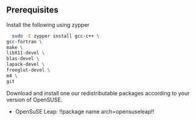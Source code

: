 ## Prerequisites

Install the following using zypper

```bash
  sudo -E zypper install gcc-c++ \
gcc-fortran \
make \
libX11-devel \
blas-devel \
lapack-devel \
freeglut-devel \
m4 \
git
```

Download and install one our redistributable packages according to your version of OpenSUSE.

- OpenSuSE Leap: !!package name arch=opensuseleap!!
